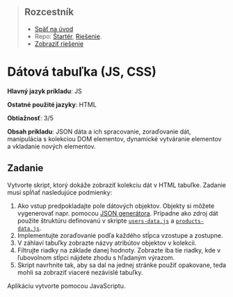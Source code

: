 <div class="hidden">

> ## Rozcestník
> - [Späť na úvod](../../README.md)
> - Repo: [Štartér](/../../tree/main/js-a-css/jstable), [Riešenie](/../../tree/solution/js-a-css/jstable).
> - [Zobraziť riešenie](riesenie.md)
</div>

# Dátová tabuľka (JS, CSS)
<div class="info"> 

**Hlavný jazyk príkladu**: JS

**Ostatné použité jazyky**: HTML

**Obtiažnosť**: 3/5

**Obsah príkladu**: JSON dáta a ich spracovanie, zoraďovanie dát, manipulácia s kolekciou DOM elementov, dynamické vytváranie elementov a vkladanie nových elementov.
</div>

## Zadanie

Vytvorte skript, ktorý dokáže zobraziť kolekciu dát v HTML tabuľke. Zadanie musí spĺňať nasledujúce podmienky:

1. Ako vstup predpokladajte pole dátových objektov. Objekty si môžete vygenerovať napr. pomocou
   [JSON generátora](https://www.json-generator.com/). Prípadne ako zdroj dát použite štruktúru definovanú v
   skripte [`users-data.js`](users-data.js) a  [`products-data.js`](products-data.js).
1. Implementujte zoraďovanie podľa každého stĺpca vzostupe a zostupne.
2. V záhlaví tabuľky zobrazte názvy atribútov objektov v kolekcii.
3. Filtrujte riadky na základe danej hodnoty. Zobrazte iba tie riadky, kde v ľubovolnom stĺpci nájdete zhodu s hľadaným
   výrazom.
4. Skript navrhnite tak, aby sa dal na jednej stránke použiť opakovane, teda mohli sa zobraziť viaceré nezávislé tabuľky.

Aplikáciu vytvorte pomocou JavaScriptu.


